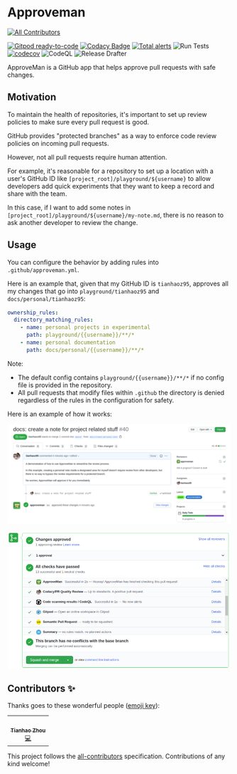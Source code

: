 # Approveman
<!-- ALL-CONTRIBUTORS-BADGE:START - Do not remove or modify this section -->
[![All Contributors](https://img.shields.io/badge/all_contributors-1-orange.svg?style=flat-square)](#contributors-)
<!-- ALL-CONTRIBUTORS-BADGE:END -->

[![Gitpod ready-to-code](https://img.shields.io/badge/Gitpod-ready--to--code-blue?logo=gitpod)](https://gitpod.io/#https://github.com/tianhaoz95/approveman)
[![Codacy Badge](https://app.codacy.com/project/badge/Grade/28428cd8486b4ac998d7a2a83fe0c3ff)](https://www.codacy.com/manual/tianhaoz/approveman?utm_source=github.com&utm_medium=referral&utm_content=tianhaoz95/approveman&utm_campaign=Badge_Grade)
[![Total alerts](https://img.shields.io/lgtm/alerts/g/tianhaoz95/approveman.svg?logo=lgtm&logoWidth=18)](https://lgtm.com/projects/g/tianhaoz95/approveman/alerts/)
![Run Tests](https://github.com/tianhaoz95/approveman/workflows/Run%20Tests/badge.svg?branch=master)
[![codecov](https://codecov.io/gh/tianhaoz95/approveman/branch/master/graph/badge.svg)](https://codecov.io/gh/tianhaoz95/approveman)
![CodeQL](https://github.com/tianhaoz95/approveman/workflows/CodeQL/badge.svg?branch=master)
![Release Drafter](https://github.com/tianhaoz95/approveman/workflows/Release%20Drafter/badge.svg?branch=master)

ApproveMan is a GitHub app that helps approve pull requests with safe changes.

## Motivation

To maintain the health of repositories, it's important to set up review policies to make sure every pull request is good.

GitHub provides "protected branches" as a way to enforce code review policies on incoming pull requests.

However, not all pull requests require human attention.

For example, it's reasonable for a repository to set up a location with a user's GitHub ID like `[project_root]/playground/${username}` to allow developers add quick experiments that they want to keep a record and share with the team.

In this case, if I want to add some notes in `[project_root]/playground/${username}/my-note.md`, there is no reason to ask another developer to review the change.

## Usage

You can configure the behavior by adding rules into `.github/approveman.yml`.

Here is an example that, given that my GitHub ID is `tianhaoz95`, approves all my changes that go into `playground/tianhaoz95` and `docs/personal/tianhaoz95`:

```yml
ownership_rules:
  directory_matching_rules:
    - name: personal projects in experimental
      path: playground/{{username}}/**/*
    - name: personal documentation
      path: docs/personal/{{username}}/**/*
```

Note:

-   The default config contains `playground/{{username}}/**/*` if no config file is provided in the repository.
-   All pull requests that modify files within `.github` the directory is denied regardless of the rules in the configuration for safety.

Here is an example of how it works:

![approval demo](https://raw.githubusercontent.com/tianhaoz95/approveman/master/docs/asset/screenshots/approval.png)

![check status demo](https://raw.githubusercontent.com/tianhaoz95/approveman/master/docs/asset/screenshots/check_status.png)

## Contributors ✨

Thanks goes to these wonderful people ([emoji key](https://allcontributors.org/docs/en/emoji-key)):

<!-- ALL-CONTRIBUTORS-LIST:START - Do not remove or modify this section -->
<!-- prettier-ignore-start -->
<!-- markdownlint-disable -->
<table>
  <tr>
    <td align="center"><a href="https://tianhaoz.com"><img src="https://avatars3.githubusercontent.com/u/16887772?v=4" width="100px;" alt=""/><br /><sub><b>Tianhao Zhou</b></sub></a><br /><a href="https://github.com/tianhaoz95/approveman/commits?author=tianhaoz95" title="Code">💻</a></td>
  </tr>
</table>

<!-- markdownlint-enable -->
<!-- prettier-ignore-end -->
<!-- ALL-CONTRIBUTORS-LIST:END -->

This project follows the [all-contributors](https://github.com/all-contributors/all-contributors) specification. Contributions of any kind welcome!